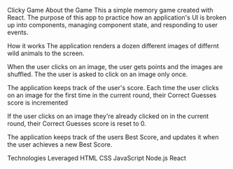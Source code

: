 Clicky Game
About the Game
This a simple memory game created with React. The purpose of this app to practice how an application's UI is broken up into components, managing component state, and responding to user events.

How it works
The application renders a dozen different images of differnt wild animals to the screen.

When the user clicks on an image, the user gets points and the images are shuffled. The the user is asked to click on an image only once. 

The application keeps track of the user's score. Each time the user clicks on an image for the first time in the current round, their Correct Guesses score is incremented

If the user clicks on an image they're already clicked on in the current round, their Correct Guesses score is reset to 0.

The application keeps track of the users Best Score, and updates it when the user achieves a new Best Score.

Technologies Leveraged
HTML
CSS
JavaScript
Node.js
React
